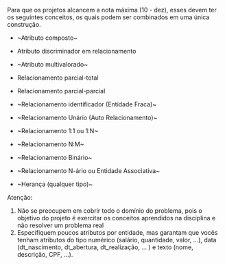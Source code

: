 Para que os projetos alcancem a nota máxima (10 - dez), esses devem ter os seguintes conceitos, os quais podem ser combinados em uma única construção.

- ~Atributo composto~
- Atributo discriminador em relacionamento
- ~Atributo multivalorado~

- Relacionamento parcial-total
- Relacionamento parcial-parcial
- ~Relacionamento identificador (Entidade Fraca)~
- ~Relacionamento Unário (Auto Relacionamento)~
- ~Relacionamento 1:1 ou 1:N~
- ~Relacionamento N:M~
- ~Relacionamento Binário~
- ~Relacionamento N-ário ou Entidade Associativa~
- ~Herança (qualquer tipo)~

Atenção:
1. Não se preocupem em cobrir todo o domínio do problema, pois o objetivo do projeto é exercitar os conceitos aprendidos na disciplina e não resolver um problema real
2. Especifiquem poucos atributos por entidade, mas garantam que vocês tenham atributos do tipo numérico (salário, quantidade, valor, …), data (dt_nascimento, dt_abertura, dt_realização, ... ) e texto (nome, descrição, CPF, ...).
